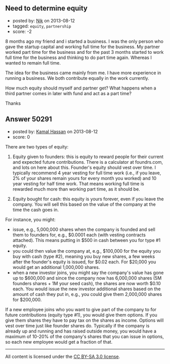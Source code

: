 ## Need to determine equity

- posted by: [Nik](https://stackexchange.com/users/-1/27394-nik) on 2013-08-12
- tagged: `equity`, `partnership`
- score: -2

8 months ago my friend and i started a business. I was the only person who gave the startup capital and working full time for the business. My partner worked part time for the business and for the past 3 months started to work full time for the business and thinking to do part time again. Whereas I wanted to remain full time.


The idea for the business came mainly from me.
I have more experience in running a business.
We both contribute equally in the work currently.

How much equity should myself and partner get? 
What happens when a third partner comes in later with fund and act as a part time?

Thanks


## Answer 50291

- posted by: [Kamal Hassan](https://stackexchange.com/users/-1/27332-kamal-hassan) on 2013-08-12
- score: 0

There are two types of equity:

1. Equity given to founders: this is equity to reward people for their current and expected future contributions. There is a calculator at foundrs.com, and lots on here about this. Founder's equity should vest over time. I typically recommend 4 year vesting for full time work (i.e., if you leave, 2% of your shares remain yours for every month you worked) and 10 year vesting for half time work. That means working full time is rewarded much more than working part time, as it should be.

2. Equity bought for cash: this equity is yours forever, even if you leave the company. You will sell this based on the value of the company at the time the cash goes in. 

For instance, you might:

 - issue, e.g., 5,000,000 shares when the company is founded and sell them to founders for, e.g., $0.0001 each (with vesting contracts attached). This means putting in $500 in cash between you for type #1 equity.
 - you could then value the company at, e.g., $100,000 for the equity you buy with cash (type #2), meaning you buy new shares, a few weeks after the founder's equity is issued, for $0.02 each. For $20,000 you would get an additional 1,000,000 shares.
 - when a new investor joins, you might say the company's value has gone up to $600,000 and since the company now has 6,000,000 shares (5M founders shares + 1M your seed cash), the shares are now worth $0.10 each. You would issue the new investor additional shares based on the amount of cash they put in, e.g., you could give them 2,000,000 shares for $200,000.

If a new employee joins who you want to give part of the company to for future contributions (equity type #1), you would give them options. If you give them shares they have to pay tax on the shares as income. Options will vest over time just like founder shares do. Typically if the company is already up and running and has raised outside money, you would have a maximum of 10-20% of the company's shares that you can issue in options, so each new employee would get a fraction of that.



---

All content is licensed under the [CC BY-SA 3.0 license](https://creativecommons.org/licenses/by-sa/3.0/).
